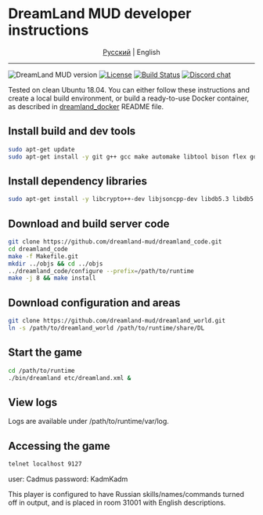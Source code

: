 # DreamLand MUD developer instructions

<p align="center">
  <a href="https://github.com/dreamland-mud/dreamland_code/blob/master/README.md">Русский</a> |
  <span>English</span>
</p>

---

![DreamLand MUD version](https://img.shields.io/badge/DreamLand%20MUD-v4.0-brightgreen.svg)
[![License](https://img.shields.io/badge/License-GPL-blue.svg)](https://www.gnu.org/licenses/gpl-3.0.html)
[![Build Status](https://travis-ci.org/dreamland-mud/dreamland_code.svg?branch=master)](https://travis-ci.org/dreamland-mud/dreamland_code)
[![Discord chat](https://img.shields.io/discord/464761427710705664.svg?label=Discord%20chat&style=flat)](https://discord.gg/RPaz6ut)


Tested on clean Ubuntu 18.04. You can either follow these instructions and create a local build environment,
or build a ready-to-use Docker container, as described in [dreamland_docker](https://github.com/dreamland-mud/dreamland_docker) README file.

## Install build and dev tools
```bash
sudo apt-get update
sudo apt-get install -y git g++ gcc make automake libtool bison flex gdb telnet vim
```

## Install dependency libraries
```bash
sudo apt-get install -y libcrypto++-dev libjsoncpp-dev libdb5.3 libdb5.3-dev libdb5.3++ libdb5.3++-dev zlib1g zlib1g-dev libssl-dev libfl-dev
```

## Download and build server code
```bash
git clone https://github.com/dreamland-mud/dreamland_code.git
cd dreamland_code
make -f Makefile.git
mkdir ../objs && cd ../objs
../dreamland_code/configure --prefix=/path/to/runtime
make -j 8 && make install
```

## Download configuration and areas
```bash
git clone https://github.com/dreamland-mud/dreamland_world.git
ln -s /path/to/dreamland_world /path/to/runtime/share/DL
```

## Start the game
```bash
cd /path/to/runtime
./bin/dreamland etc/dreamland.xml &
```

## View logs
Logs are available under /path/to/runtime/var/log.

## Accessing the game
```bash
telnet localhost 9127
```
user: Cadmus 
password: KadmKadm

This player is configured to have Russian skills/names/commands turned off in output, and is placed in room 31001 with English descriptions.

